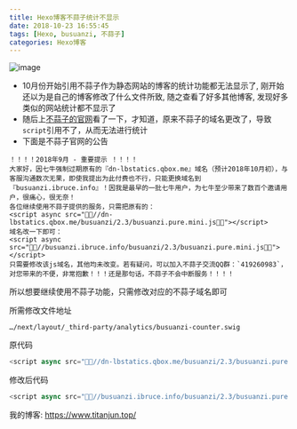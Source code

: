 ```yaml
---
title: Hexo博客不蒜子统计不显示
date: 2018-10-23 16:55:45
tags: [Hexo, busuanzi, 不蒜子]
categories: Hexo博客
---
```






![image](http://titanjun.oss-cn-hangzhou.aliyuncs.com/hexo-next/busuanzi.png)


<!-- more -->

- 10月份开始引用不蒜子作为静态网站的博客的统计功能都无法显示了, 刚开始还以为是自己的博客修改了什么文件所致, 随之查看了好多其他博客, 发现好多类似的网站统计都不显示了
- 随后上[不蒜子的官网](http://ibruce.info/2015/04/04/busuanzi/)看了一下，才知道，原来不蒜子的域名更改了，导致`script`引用不了，从而无法进行统计
- 下面是不蒜子官网的公告


```
！！！！2018年9月 - 重要提示 ！！！！
大家好，因七牛强制过期原有的『dn-lbstatics.qbox.me』域名（预计2018年10月初），与客服沟通数次无果，即使我提出为此付费也不行，只能更换域名到『busuanzi.ibruce.info』！因我是最早的一批七牛用户，为七牛至少带来了数百个邀请用户，很痛心，很无奈！
各位继续使用不蒜子提供的服务，只需把原有的：
<script async src="//dn-lbstatics.qbox.me/busuanzi/2.3/busuanzi.pure.mini.js"></script>
域名改一下即可：
<script async src="//busuanzi.ibruce.info/busuanzi/2.3/busuanzi.pure.mini.js"></script>
只需要修改该js域名，其他均未改变。若有疑问，可以加入不蒜子交流QQ群：`419260983`，对您带来的不便，非常抱歉！！！还是那句话，不蒜子不会中断服务！！！！
```


所以想要继续使用不蒜子功能，只需修改对应的不蒜子域名即可

<div class="note success"><p>所需修改文件地址</p></div>

```
…/next/layout/_third-party/analytics/busuanzi-counter.swig
```

原代码

```js
<script async src="//dn-lbstatics.qbox.me/busuanzi/2.3/busuanzi.pure.mini.js"></script>
```

修改后代码

```js
<script async src="//busuanzi.ibruce.info/busuanzi/2.3/busuanzi.pure.mini.js"></script>
```


我的博客: https://www.titanjun.top/
